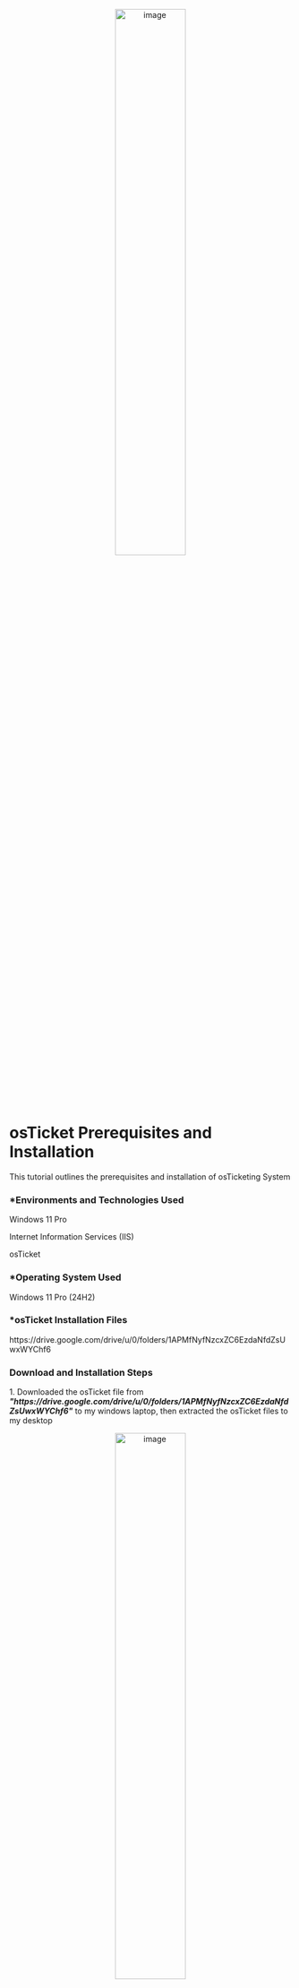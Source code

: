<p align="center"><img src="https://i.imgur.com/RPZ9Gws.png" height="50%" width="50%" alt="image"/>
<h1>osTicket Prerequisites and Installation</h1>
<p>This tutorial outlines the prerequisites and installation of osTicketing System</p>

<h3>*Environments and Technologies Used</h3>
<p>Windows 11 Pro</p>
<p>Internet Information Services (IIS)</p>
<p>osTicket</p>

<h3>*Operating System Used</h3>
<p>Windows 11 Pro (24H2)</p>

<h3>*osTicket Installation Files</h3>
<p>https://drive.google.com/drive/u/0/folders/1APMfNyfNzcxZC6EzdaNfdZsUwxWYChf6</p>

<h3>Download and Installation Steps</h3>
<p>1. Downloaded the osTicket file from <i><b>"https://drive.google.com/drive/u/0/folders/1APMfNyfNzcxZC6EzdaNfdZsUwxWYChf6"</b> </i> to my windows laptop, then extracted the osTicket files to my desktop</p>
<p align="center"><img src="https://i.imgur.com/rszFcmo.png" height="50%" width="50%" alt="image"/>

<p>2. Install / Enable IIS in Windows WITH CGI - From the control panel, click on Turn windows features on and off. Then while on the Turn Windows on and off page, click on Internet Information Services(IIS), then expand the World Wide Web Services > Application Development Features, then select CGI.</p> 
<p align="center"><img src="https://i.imgur.com/8Xmv5D3.png" height="50%" width="50%" alt="image"/>

<p>3. From the “osTicket-Installation-Files” folder, install PHP Manager for IIS (PHPManagerForIIS_V1.5.0.msi)</p>

<p>4. From the “osTicket-Installation-Files” folder install the Rewrite Module (rewrite_amd64_en-US.msi)</p>

<p>5. Create the directory C:\PHP</p>

<p>6. From the “osTicket-Installation-Files” folder, unzip PHP 7.3.8 (php-7.3.8-nts-Win32-VC15-x86.zip) into the “C:\PHP” folder</p>

<p>7. From the “osTicket-Installation-Files” folder, install VC_redist.x86.exe.</p>

<p>8. From the “osTicket-Installation-Files” folder, install MySQL 5.5.62 (mysql-5.5.62-win32.msi). And for the setup, select Typical Setup then Launch Configuration Wizard (after install) > Standard Configuration > Username: root & Password: root.</p>

<p>9. Open IIS as an Admin and Register PHP from within IIS (PHP Manager -> C:\PHP\php-cgi.exe)</p>
<p align="center"><img src="https://i.imgur.com/t5W1j1M.png" height="50%" width="50%" alt="image"/>

<p>10. Reload IIS (Open IIS, Stop and Start the server)</p>

<p>11. Install osTicket v1.15.8 - From the “osTicket-Installation-Files” folder, unzip “osTicket-v1.15.8.zip” and copy the “upload” folder into “c:\inetpub\wwwroot”. Within “c:\inetpub\wwwroot”, Rename “upload” to “osTicket”</p>

<p>12. Reload IIS (Open IIS, Stop and Start the server), Then Go to sites > Default > osTicketOn the right, click “Browse *:80”</p>

<p>13. Note that some extensions are not enabled, Go back to IIS, sites > Default > osTicket
<p>Double-click PHP Manager</p>
<p>Click “Enable or disable an extension”</p>
<p>Enable: php_imap.dll</p>
<p>Enable: php_intl.dll</p>
<p>Enable: php_opcache.dll</p>
<p>Refresh the osTicket site in your browser, observe the changes</p>
</p>

<p>14. Rename: ost-config.php - From: C:\inetpub\wwwroot\osTicket\include\ost-sampleconfig.php > To: C:\inetpub\wwwroot\osTicket\include\ost-config.php</p>

<p>15. Assign Permissions: ost-config.php, Disable inheritance > Remove All. then add New Permissions > Everyone > All</p>

<p>16. Continue Setting up osTicket in the browser (click Continue). Name: Helpdesk. Default email (receives email from customers)</p>

<p>17. From the “osTicket-Installation-Files” folder, install HeidiSQL. Open Heidi SQL. Then Create a new session, Input username and password: root/root. Then connect to the session and Create a database called “osTicket”</p>
<p align="center"><img src="https://i.imgur.com/i6DxKzM.png" height="50%" width="50%" alt="image"/>

<p>18. Continue Setting up osTicket in the browser
<p>MySQL Database: osTicket</p>
<p>MySQL Username: root</p>
<p>MySQL Password: root</p>
<p>Click “Install Now!”</p>
</p>

<p>19. Congratulations, hopefully it is installed with no errors!
Browse to your help desk login page: <i> http://localhost/osTicket/scp/login.php </i></p>
<p align="center"><img src="https://i.imgur.com/u6LDs8K.png" height="50%" width="50%" alt="image"/>

<p>20. End Users osTicket URL: <i>http://localhost/osTicket/<i/> </p>
<p align="center"><img src="https://i.imgur.com/dGWkdFJ.png" height="50%" width="50%" alt="image"/>

<h4>N.B: - Clean up - Delete: C:\inetpub\wwwroot\osTicket\setup. Also set Permissions to “Read” only: C:\inetpub\wwwroot\osTicket\include\ost-config.php</h4>


